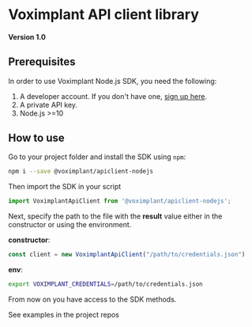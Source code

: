 # Voximplant API client library
#### Version 1.0

## Prerequisites

In order to use Voximplant Node.js SDK, you need the following:
1. A developer account. If you don't have one, [sign up here](https://voximplant.com/sign-up/).
1. A private API key. 
1. Node.js >=10

## How to use

Go to your project folder and install the SDK using `npm`:

```bash 
npm i --save @voximplant/apiclient-nodejs
```

Then import the SDK in your script

```js
import VoximplantApiClient from '@voximplant/apiclient-nodejs';
```

Next, specify the path to the file with the __result__ value either in the constructor or using the environment.

__constructor__:

```js
const client = new VoximplantApiClient("/path/to/credentials.json")
```

__env__:
```bash
export VOXIMPLANT_CREDENTIALS=/path/to/credentials.json
```

From now on you have access to the SDK methods.

See examples in the project repos